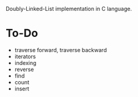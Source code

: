 Doubly-Linked-List implementation in C language.
# To-Do
- traverse forward, traverse backward
- iterators
- indexing
- reverse
- find
- count
- insert
